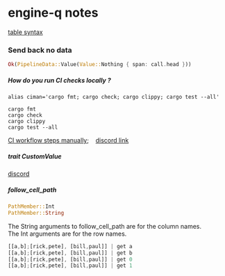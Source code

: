 
# engine-q notes

[table syntax](./engine-q/table-syntax.md)

### Send back no data

```rust
Ok(PipelineData::Value(Value::Nothing { span: call.head }))
```

##### How do you run CI checks locally ?

```
alias ciman='cargo fmt; cargo check; cargo clippy; cargo test --all'

cargo fmt
cargo check
cargo clippy
cargo test --all
```

[CI workflow steps manually](https://github.com/nushell/engine-q/blob/main/.github/workflows/ci.yml); &nbsp;&nbsp;
[discord link](https://discord.com/channels/601130461678272522/889232844101156914/904688334578794516)

##### trait CustomValue

[discord](https://discord.com/channels/601130461678272522/889232844101156914/911337922890985512)

##### follow_cell_path

```rust
PathMember::Int
PathMember::String
```

The String arguments to follow_cell_path are for the column names.  
The Int arguments are for the row names.

```rust
[[a,b];[rick,pete], [bill,paul]] | get a
[[a,b];[rick,pete], [bill,paul]] | get b
[[a,b];[rick,pete], [bill,paul]] | get 0
[[a,b];[rick,pete], [bill,paul]] | get 1
```
